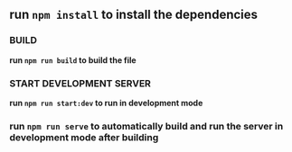## run `npm install` to install the dependencies

### BUILD

**run `npm run build` to build the file**

### START DEVELOPMENT SERVER

**run `npm run start:dev` to run in development mode**

### run `npm run serve` to automatically build and run the server in development mode after building
